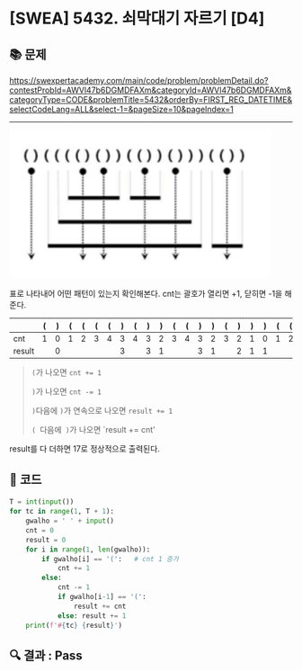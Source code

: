 # [SWEA] 5432. 쇠막대기 자르기 [D4]

## 📚 문제

https://swexpertacademy.com/main/code/problem/problemDetail.do?contestProbId=AWVl47b6DGMDFAXm&categoryId=AWVl47b6DGMDFAXm&categoryType=CODE&problemTitle=5432&orderBy=FIRST_REG_DATETIME&selectCodeLang=ALL&select-1=&pageSize=10&pageIndex=1

---

![image-20220218001701714](README.assets/image-20220218001701714.png)

표로 나타내어 어떤 패턴이 있는지 확인해본다. cnt는 괄호가 열리면 +1, 닫히면 -1을 해준다.

|        | (    | )    | (    | (    | (    | (    | )    | (    | )    | )    | (    | (    | )    | )    | (    | )    | )    | )    | (    | (    | )    | )    |
| ------ | ---- | ---- | ---- | ---- | ---- | ---- | ---- | ---- | ---- | ---- | ---- | ---- | ---- | ---- | ---- | ---- | ---- | ---- | ---- | ---- | ---- | ---- |
| cnt    | 1    | 0    | 1    | 2    | 3    | 4    | 3    | 4    | 3    | 2    | 3    | 4    | 3    | 2    | 3    | 2    | 1    | 0    | 1    | 2    | 1    | 0    |
| result |      | 0    |      |      |      |      | 3    |      | 3    | 1    |      |      | 3    | 1    |      | 2    | 1    | 1    |      |      | 1    | 1    |

> `(`가 나오면 `cnt += 1`
>
> `)`가 나오면 `cnt -= 1`
>
> `)`다음에 `)`가 연속으로 나오면 `result += 1`
>
> `( `다음에` )`가 나오면 `result += cnt'

result를 다 더하면 17로 정상적으로 출력된다.

## 📒 코드

```python
T = int(input())
for tc in range(1, T + 1):
    gwalho = ' ' + input()
    cnt = 0
    result = 0
    for i in range(1, len(gwalho)):
        if gwalho[i] == '(':   # cnt 1 증가
            cnt += 1
        else:
            cnt -= 1
            if gwalho[i-1] == '(':
                result += cnt
            else: result += 1
    print(f'#{tc} {result}')
```

## 🔍 결과 : Pass
